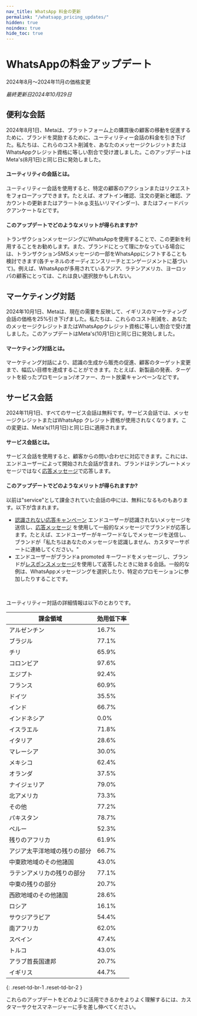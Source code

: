 ```yaml
---
nav_title: WhatsApp 料金の更新
permalink: "/whatsapp_pricing_updates/"
hidden: true
noindex: true
hide_toc: true
---
```


# WhatsAppの料金アップデート

2024年8月～2024年11月の価格変更

*最終更新日2024年10月29日*

## 便利な会話 

2024年8月1日、Metaは、プラットフォーム上の購買後の顧客の移動を促進するために、ブランドを奨励するために、ユーティリティー会話の料金を引き下げた。私たちは、これらのコスト削減を、あなたのメッセージクレジットまたはWhatsAppクレジット資格に等しい割合で受け渡しました。このアップデートはMeta's(8月1日)と同じ日に発効しました。 

#### ユーティリティの会話とは。 

ユーティリティー会話を使用すると、特定の顧客のアクションまたはリクエストをフォローアップできます。たとえば、オプトイン確認、注文の更新と確認、アカウントの更新またはアラート(e.g.支払いリマインダー)、またはフィードバックアンケートなどです。

#### このアップデートでどのようなメリットが得られますか? 

トランザクションメッセージングにWhatsAppを使用することで、この更新を利用することをお勧めします。また、ブランドにとって理にかなっている場合には、トランザクションSMSメッセージの一部をWhatsAppにシフトすることも検討できます(各チャネルのオーディエンスリーチとエンゲージメントに基づいて)。例えば、WhatsAppが多用されているアジア、ラテンアメリカ、ヨーロッパの顧客にとっては、これは良い選択肢かもしれない。 

## マーケティング対話

2024年10月1日、Metaは、現在の需要を反映して、イギリスのマーケティング会話の価格を25%引き下げました。私たちは、これらのコスト削減を、あなたのメッセージクレジットまたはWhatsAppクレジット資格に等しい割合で受け渡しました。このアップデートはMeta's(10月1日)と同じ日に発効しました。

#### マーケティング対話とは。 

マーケティング対話により、認識の生成から販売の促進、顧客のターゲット変更まで、幅広い目標を達成することができます。たとえば、新製品の発表、ターゲットを絞ったプロモーション/オファー、カート放棄キャンペーンなどです。

## サービス会話

2024年11月1日、すべてのサービス会話は無料です。サービス会話では、メッセージクレジットまたはWhatsApp クレジット資格が使用されなくなります。この変更は、Meta's(11月1日)と同じ日に適用されます。

#### サービス会話とは。 

サービス会話を使用すると、顧客からの問い合わせに対応できます。これには、エンドユーザーによって開始された会話が含まれ、ブランドはテンプレートメッセージではなく[応答メッセージ]({{site.baseurl}}/user_guide/message_building_by_channel/whatsapp/whatsapp_campaign/create#response-messages)で応答します。

#### このアップデートでどのようなメリットが得られますか? 

以前は"service"として課金されていた会話の中には、無料になるものもあります。以下が含まれます。 

- [認識されない応答キャンペーン]({{site.baseurl}}/user_guide/message_building_by_channel/whatsapp/message_processing/user_messages#unrecognized-responses) エンドユーザーが認識されないメッセージを送信し、[応答メッセージ]({{site.baseurl}}/user_guide/message_building_by_channel/whatsapp/whatsapp_campaign/create#response-messages) を使用して一般的なメッセージでブランドが応答します。たとえば、エンドユーザーがキーワードなしでメッセージを送信し、ブランドが「私たちはあなたのメッセージを認識しません、カスタマーサポートに連絡してください。"
- エンドユーザーがブランドa promoted キーワードをメッセージし、ブランドが[レスポンスメッセージ]({{site.baseurl}}/user_guide/message_building_by_channel/whatsapp/whatsapp_campaign/create#response-messages)を使用して返答したときに始まる会話。一般的な例は、WhatsAppメッセージングを選択したり、特定のプロモーションに参加したりすることです。

<br>

ユーティリティー対話の詳細情報は以下のとおりです。

| 課金領域                             | 効用低下率 |
|--------------------------------------------|--------------------------|
| アルゼンチン                                  | 16.7%                    |
| ブラジル                                     | 77.1%                    |
| チリ                                      | 65.9%                    |
| コロンビア                                   | 97.6%                    |
| エジプト                                      | 92.4%                    |
| フランス                                     | 60.9%                    |
| ドイツ                                    | 35.5%                    |
| インド                                       | 66.7%                    |
| インドネシア                                  | 0.0%                     |
| イスラエル                                     | 71.8%                    |
| イタリア                                      | 28.6%                    |
| マレーシア                                   | 30.0%                    |
| メキシコ                                     | 62.4%                    |
| オランダ                                | 37.5%                    |
| ナイジェリア                                    | 79.0%                    |
| 北アメリカ                              | 73.3%                    |
| その他                                      | 77.2%                    |
| パキスタン                                   | 78.7%                    |
| ペルー                                       | 52.3%                    |
| 残りのアフリカ                             | 61.9%                    |
| アジア太平洋地域の残りの部分                       | 66.7%                    |
| 中東欧地域のその他諸国          | 43.0%                    |
| ラテンアメリカの残りの部分                      | 77.1%                    |
| 中東の残りの部分                        | 20.7%                    |
| 西欧地域のその他諸国                     | 28.6%                    |
| ロシア                                     | 16.1%                    |
| サウジアラビア                               | 54.4%                    |
| 南アフリカ                               | 62.0%                    |
| スペイン                                      | 47.4%                    |
| トルコ                                     | 43.0%                    |
| アラブ首長国連邦                       | 20.7%                    |
| イギリス                             | 44.7%                    |
{: .reset-td-br-1 .reset-td-br-2 }

これらのアップデートをどのように活用できるかをよりよく理解するには、カスタマーサクセスマネージャーに手を差し伸べてください。 